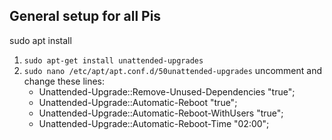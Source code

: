 ## General setup for all Pis

sudo apt install 

1. `sudo apt-get install unattended-upgrades`
1. `sudo nano /etc/apt/apt.conf.d/50unattended-upgrades` uncomment and change these lines:
   - Unattended-Upgrade::Remove-Unused-Dependencies "true";
   - Unattended-Upgrade::Automatic-Reboot "true";
   - Unattended-Upgrade::Automatic-Reboot-WithUsers "true";
   - Unattended-Upgrade::Automatic-Reboot-Time "02:00";

 
